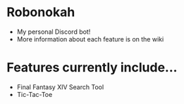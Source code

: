 # Robonokah
 
* My personal Discord bot!
* More information about each feature is on the wiki

# Features currently include...
* Final Fantasy XIV Search Tool
* Tic-Tac-Toe
